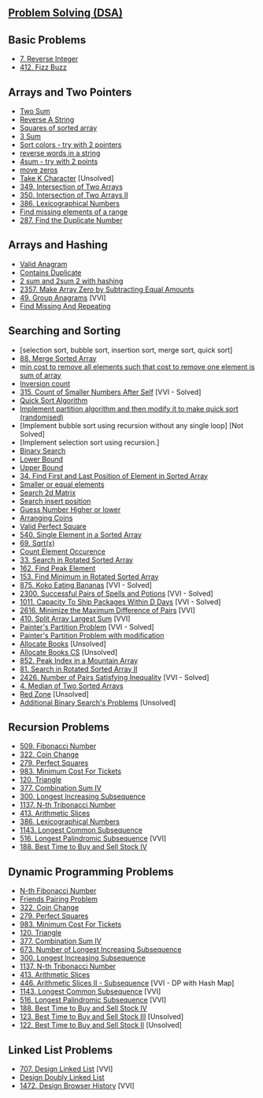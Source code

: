 
## [Problem Solving (DSA)](https://leetcode.com/problemset/)

## Basic Problems
- [7. Reverse Integer](https://leetcode.com/problems/reverse-integer/description/)
- [412. Fizz Buzz](https://leetcode.com/problems/fizz-buzz/description/)

## Arrays and Two Pointers
- [Two Sum](https://leetcode.com/problems/two-sum/)
- [Reverse A String](https://leetcode.com/problems/reverse-string/)
- [Squares of sorted array](https://leetcode.com/problems/squares-of-a-sorted-array/description/)
- [3 Sum](https://leetcode.com/problems/3sum/)
- [Sort colors - try with 2 pointers](https://leetcode.com/problems/sort-colors/)
- [reverse words in a string](https://leetcode.com/problems/reverse-words-in-a-string/description/)
- [4sum - try with 2 points](https://leetcode.com/problems/4sum/)
- [move zeros](https://leetcode.com/problems/move-zeroes/)
- [Take K Character](https://leetcode.com/problems/take-k-of-each-character-from-left-and-right/description/) [Unsolved]
- [349. Intersection of Two Arrays](https://leetcode.com/problems/intersection-of-two-arrays/description/)
- [350. Intersection of Two Arrays II](https://leetcode.com/problems/intersection-of-two-arrays-ii/description/) 
- [386. Lexicographical Numbers](https://leetcode.com/problems/lexicographical-numbers/description/)
- [Find missing elements of a range](https://www.geeksforgeeks.org/find-missing-elements-of-a-range/)
- [287. Find the Duplicate Number](https://leetcode.com/problems/find-the-duplicate-number/description/)


## Arrays and Hashing
- [Valid Anagram](https://leetcode.com/problems/valid-anagram/)
- [Contains Duplicate](https://leetcode.com/problems/contains-duplicate/description/)
- [2 sum and 2sum 2 with hashing](https://leetcode.com/problems/two-sum/)
- [2357. Make Array Zero by Subtracting Equal Amounts](https://leetcode.com/problems/make-array-zero-by-subtracting-equal-amounts/description/)
- [49. Group Anagrams](https://leetcode.com/problems/group-anagrams/description/) [VVI]
- [Find Missing And Repeating](https://www.geeksforgeeks.org/problems/find-missing-and-repeating2512/1)


## Searching and Sorting
- [selection sort, bubble sort, insertion sort, merge sort, quick sort]
- [88. Merge Sorted Array](https://leetcode.com/problems/merge-sorted-array/description/)
- [min cost to remove all elements such that cost to remove one element is sum of array](https://github.com/Narotam-Mishra/Data-Structures-Algorithms-Problem-Solving-pw-/blob/master)
- [Inversion count](https://www.spoj.com/problems/INVCNT/)
- [315. Count of Smaller Numbers After Self](https://leetcode.com/problems/count-of-smaller-numbers-after-self/description/) [VVI - Solved]
- [Quick Sort Algorithm](https://hack.codingblocks.com/app/contests/62/736/problem)
- [Implement partition algorithm and then modify it to make quick sort (randomised)](https://github.com/Narotam-Mishra/Data-Structures-Algorithms-Problem-Solving-pw-#sorting)
- [Implement bubble sort using recursion without any single loop] [Not Solved]
- [Implement selection sort using recursion.]
- [Binary Search](https://hack.codingblocks.com/app/contests/5320/199/problem)
- [Lower Bound](https://github.com/Narotam-Mishra/Data-Structures-Algorithms-Problem-Solving-pw-/blob/master)
- [Upper Bound](https://github.com/Narotam-Mishra/Data-Structures-Algorithms-Problem-Solving-pw-/blob/master)
- [34. Find First and Last Position of Element in Sorted Array](https://leetcode.com/problems/find-first-and-last-position-of-element-in-sorted-array/description/)
- [Smaller or equal elements](https://www.interviewbit.com/problems/smaller-or-equal-elements/)
- [Search 2d Matrix](https://leetcode.com/problems/search-a-2d-matrix/description/) 
- [Search insert position](https://leetcode.com/problems/search-insert-position/description/)
- [Guess Number Higher or lower](https://leetcode.com/problems/guess-number-higher-or-lower/description/) 
- [Arranging Coins](https://leetcode.com/problems/arranging-coins/)
- [Valid Perfect Square](https://leetcode.com/problems/valid-perfect-square/description/)
- [540. Single Element in a Sorted Array](https://leetcode.com/problems/single-element-in-a-sorted-array/)
- [69. Sqrt(x)](https://leetcode.com/problems/sqrtx/description/)
- [Count Element Occurence](https://www.interviewbit.com/problems/count-element-occurence/)
- [33. Search in Rotated Sorted Array](https://leetcode.com/problems/search-in-rotated-sorted-array/description/)
- [162. Find Peak Element](https://leetcode.com/problems/find-peak-element/description/)
- [153. Find Minimum in Rotated Sorted Array](https://leetcode.com/problems/find-minimum-in-rotated-sorted-array/description/)
- [875. Koko Eating Bananas](https://leetcode.com/problems/koko-eating-bananas/description/) [VVI - Solved]
- [2300. Successful Pairs of Spells and Potions](https://leetcode.com/problems/successful-pairs-of-spells-and-potions/description/) [VVI - Solved]
- [1011. Capacity To Ship Packages Within D Days](https://leetcode.com/problems/capacity-to-ship-packages-within-d-days/description/) [VVI - Solved]
- [2616. Minimize the Maximum Difference of Pairs](https://leetcode.com/problems/minimize-the-maximum-difference-of-pairs/description/) [VVI]
- [410. Split Array Largest Sum](https://leetcode.com/problems/split-array-largest-sum/description/) [VVI]
- [Painter's Partition Problem](https://www.naukri.com/code360/problems/painter-s-partition-problem_1089557?utm_source=youtube&utm_medium=affiliate&utm_campaign=codestudio_Striver_BinarySeries) [VVI - Solved]
- [Painter's Partition Problem with modification](https://www.interviewbit.com/problems/painters-partition-problem/) 
- [Allocate Books](https://www.interviewbit.com/problems/allocate-books/) [Unsolved]
- [Allocate Books CS](https://www.naukri.com/code360/problems/allocate-books_1090540) [Unsolved]
- [852. Peak Index in a Mountain Array](https://leetcode.com/problems/peak-index-in-a-mountain-array/description/)
- [81. Search in Rotated Sorted Array II](https://leetcode.com/problems/search-in-rotated-sorted-array-ii/description/)
- [2426. Number of Pairs Satisfying Inequality](https://leetcode.com/problems/number-of-pairs-satisfying-inequality/description/) [VVI - Solved]
- [4. Median of Two Sorted Arrays](https://leetcode.com/problems/median-of-two-sorted-arrays/description/) 
- [Red Zone](https://www.interviewbit.com/problems/red-zone/) [Unsolved]
- [Additional Binary Search's Problems](https://hack.codingblocks.com/app/contests/4464) [Unsolved]


## Recursion Problems
- [509. Fibonacci Number](https://leetcode.com/problems/fibonacci-number/description/)
- [322. Coin Change](https://leetcode.com/problems/coin-change/description/)
- [279. Perfect Squares](https://leetcode.com/problems/perfect-squares/description/)
- [983. Minimum Cost For Tickets](https://leetcode.com/problems/minimum-cost-for-tickets/description/)
- [120. Triangle](https://leetcode.com/problems/triangle/description/)
- [377. Combination Sum IV](https://leetcode.com/problems/combination-sum-iv/description/)
- [300. Longest Increasing Subsequence](https://leetcode.com/problems/longest-increasing-subsequence/description/)
- [1137. N-th Tribonacci Number](https://leetcode.com/problems/n-th-tribonacci-number/description/)
- [413. Arithmetic Slices](https://leetcode.com/problems/arithmetic-slices/description/)
- [386. Lexicographical Numbers](https://leetcode.com/problems/lexicographical-numbers/description/)
- [1143. Longest Common Subsequence](https://leetcode.com/problems/longest-common-subsequence/description/)
- [516. Longest Palindromic Subsequence](https://leetcode.com/problems/longest-palindromic-subsequence/description/) [VVI]
- [188. Best Time to Buy and Sell Stock IV](https://leetcode.com/problems/best-time-to-buy-and-sell-stock-iv/description/)

## Dynamic Programming Problems
- [N-th Fibonacci Number](https://www.codingninjas.com/studio/problems/nth-fibonacci-number_1115780)
- [Friends Pairing Problem](https://www.codingninjas.com/studio/problems/friends-pairing-problem_1214625?leftPanelTabValue=PROBLEM)
- [322. Coin Change](https://leetcode.com/problems/coin-change/description/)
- [279. Perfect Squares](https://leetcode.com/problems/perfect-squares/description/)
- [983. Minimum Cost For Tickets](https://leetcode.com/problems/minimum-cost-for-tickets/description/)
- [120. Triangle](https://leetcode.com/problems/triangle/description/)
- [377. Combination Sum IV](https://leetcode.com/problems/combination-sum-iv/description/)
- [673. Number of Longest Increasing Subsequence](https://leetcode.com/problems/number-of-longest-increasing-subsequence/description/)
- [300. Longest Increasing Subsequence](https://leetcode.com/problems/longest-increasing-subsequence/description/)
- [1137. N-th Tribonacci Number](https://leetcode.com/problems/n-th-tribonacci-number/description/)
- [413. Arithmetic Slices](https://leetcode.com/problems/arithmetic-slices/description/)
- [446. Arithmetic Slices II - Subsequence](https://leetcode.com/problems/arithmetic-slices-ii-subsequence/description/) [VVI - DP with Hash Map]
- [1143. Longest Common Subsequence](https://leetcode.com/problems/longest-common-subsequence/description/) [VVI]
- [516. Longest Palindromic Subsequence](https://leetcode.com/problems/longest-palindromic-subsequence/description/) [VVI]
- [188. Best Time to Buy and Sell Stock IV](https://leetcode.com/problems/best-time-to-buy-and-sell-stock-iv/description/)
- [123. Best Time to Buy and Sell Stock III](https://leetcode.com/problems/best-time-to-buy-and-sell-stock-iii/) [Unsolved]
- [122. Best Time to Buy and Sell Stock II](https://leetcode.com/problems/best-time-to-buy-and-sell-stock-ii/description/) [Unsolved]

## Linked List Problems
- [707. Design Linked List](https://leetcode.com/problems/design-linked-list/description/) [VVI]
- [Design Doubly Linked List](https://aaronice.gitbook.io/lintcode/linked_list/design-linked-list/design-doubly-linked-list)
- [1472. Design Browser History](https://leetcode.com/problems/design-browser-history/description/) [VVI]

